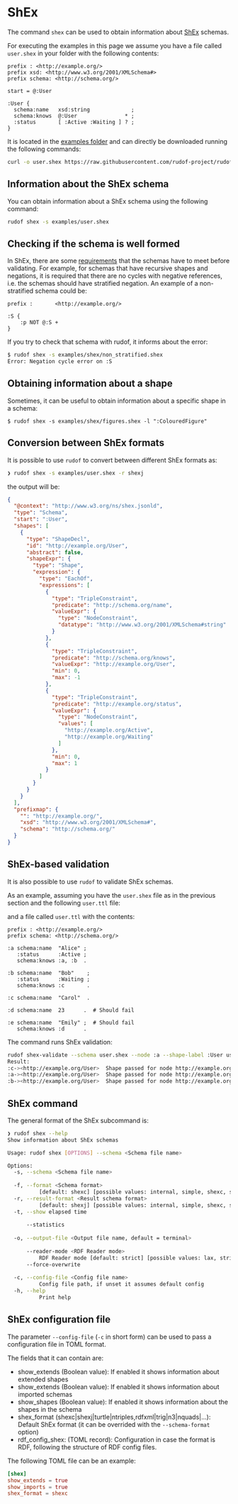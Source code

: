 # ShEx

The command `shex` can be used to obtain information about [ShEx](https://shex.io/) schemas.

For executing the examples in this page we assume you have a file called `user.shex` in your folder with the following contents:

```shexc
prefix : <http://example.org/> 
prefix xsd: <http://www.w3.org/2001/XMLSchema#>
prefix schema: <http://schema.org/>

start = @:User 

:User {
  schema:name   xsd:string             ;
  schema:knows  @:User               * ;
  :status       [ :Active :Waiting ] ? ;
}
```

It is located in the [examples folder](https://github.com/rudof-project/rudof/tree/master/examples) and can directly be downloaded running the following commands:

```sh
curl -o user.shex https://raw.githubusercontent.com/rudof-project/rudof/refs/heads/master/examples/user.shex
```

## Information about the ShEx schema

You can obtain information about a ShEx schema using the following command:

```sh
rudof shex -s examples/user.shex
```

## Checking if the schema is well formed

In ShEx, there are some [requirements](https://shex.io/shex-semantics/index.html#schema-requirements) that the schemas have to meet before validating. For example, for schemas that have recursive shapes and negations, it is required that there are no cycles with negative references, i.e. the schemas should have stratified negation. An example of a non-stratified schema could be:

```shex
prefix :       <http://example.org/> 

:S {
    :p NOT @:S + 
}
```

If you try to check that schema with rudof, it informs about the error:

```sh
$ rudof shex -s examples/shex/non_stratified.shex
Error: Negation cycle error on :S
```

## Obtaining information about a shape

Sometimes, it can be useful to obtain information about a specific shape in a schema:

```
$ rudof shex -s examples/shex/figures.shex -l ":ColouredFigure"
```

## Conversion between ShEx formats

It is possible to use `rudof` to convert between different ShEx formats as:

```sh
❯ rudof shex -s examples/user.shex -r shexj
```

the output will be:

```json
{
  "@context": "http://www.w3.org/ns/shex.jsonld",
  "type": "Schema",
  "start": ":User",
  "shapes": [
    {
      "type": "ShapeDecl",
      "id": "http://example.org/User",
      "abstract": false,
      "shapeExpr": {
        "type": "Shape",
        "expression": {
          "type": "EachOf",
          "expressions": [
            {
              "type": "TripleConstraint",
              "predicate": "http://schema.org/name",
              "valueExpr": {
                "type": "NodeConstraint",
                "datatype": "http://www.w3.org/2001/XMLSchema#string"
              }
            },
            {
              "type": "TripleConstraint",
              "predicate": "http://schema.org/knows",
              "valueExpr": "http://example.org/User",
              "min": 0,
              "max": -1
            },
            {
              "type": "TripleConstraint",
              "predicate": "http://example.org/status",
              "valueExpr": {
                "type": "NodeConstraint",
                "values": [
                  "http://example.org/Active",
                  "http://example.org/Waiting"
                ]
              },
              "min": 0,
              "max": 1
            }
          ]
        }
      }
    }
  ],
  "prefixmap": {
    "": "http://example.org/",
    "xsd": "http://www.w3.org/2001/XMLSchema#",
    "schema": "http://schema.org/"
  }
}
```

## ShEx-based validation

It is also possible to use `rudof` to validate ShEx schemas.

As an example, assuming you have the `user.shex` file as in the previous section and the following `user.ttl` file:

and a file called `user.ttl` with the contents:

```turtle
prefix : <http://example.org/>
prefix schema: <http://schema.org/>

:a schema:name  "Alice" ;
   :status      :Active ;
   schema:knows :a, :b  .

:b schema:name  "Bob"    ;
   :status      :Waiting ;
   schema:knows :c       .

:c schema:name  "Carol"  .

:d schema:name  23      .  # Should fail

:e schema:name  "Emily" ;  # Should fail
   schema:knows :d      .
```

The command runs ShEx validation:

```sh
rudof shex-validate --schema user.shex --node :a --shape-label :User user.ttl
Result:
:c-><http://example.org/User>  Shape passed for node http://example.org/c: :User
:a-><http://example.org/User>  Shape passed for node http://example.org/a: :User
:b-><http://example.org/User>  Shape passed for node http://example.org/b: :User
```

## ShEx command

The general format of the ShEx subcommand is:

```sh
❯ rudof shex --help
Show information about ShEx schemas

Usage: rudof shex [OPTIONS] --schema <Schema file name>

Options:
  -s, --schema <Schema file name>
          
  -f, --format <Schema format>
          [default: shexc] [possible values: internal, simple, shexc, shexj, turtle, ntriples, rdfxml, trig, n3, nquads]
  -r, --result-format <Result schema format>
          [default: shexj] [possible values: internal, simple, shexc, shexj, turtle, ntriples, rdfxml, trig, n3, nquads]
  -t, --show elapsed time
          
      --statistics
          
  -o, --output-file <Output file name, default = terminal>
          
      --reader-mode <RDF Reader mode>
          RDF Reader mode [default: strict] [possible values: lax, strict]
      --force-overwrite
          
  -c, --config-file <Config file name>
          Config file path, if unset it assumes default config
  -h, --help
          Print help
```

## ShEx configuration file

The parameter `--config-file`  (`-c` in short form) can be used to pass a configuration file in TOML format.

The fields that it can contain are:

- show_extends (Boolean value): If enabled it shows information about extended shapes
- show_extends (Boolean value): If enabled it shows information about imported schemas
- show_shapes (Boolean value): If enabled it shows information about the shapes in the schema
- shex_format (shexc|shexj|turtle|ntriples,rdfxml|trig|n3|nquads|...): Default ShEx format (it can be overrided with the `--schema-format` option)
- rdf_config_shex: (TOML record): Configuration in case the format is RDF, following the structure of RDF config files.

The following TOML file can be an example:

```toml
[shex]
show_extends = true
show_imports = true
shex_format = shexc
```

